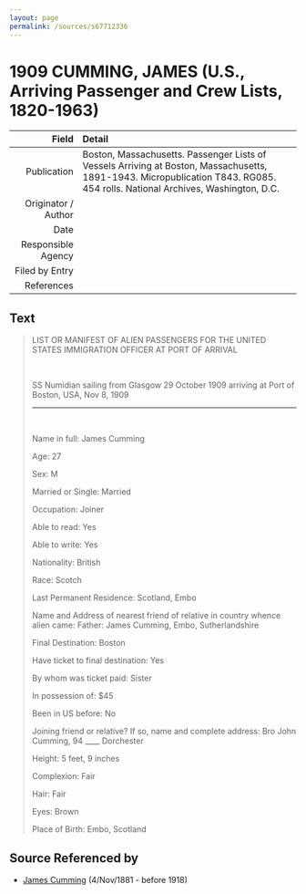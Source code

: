 ```yaml
---
layout: page
permalink: /sources/s67712336
---
```


# 1909 CUMMING, JAMES (U.S., Arriving Passenger and Crew Lists, 1820-1963)

Field | Detail
---:|:---
Publication | Boston, Massachusetts. Passenger Lists of Vessels Arriving at Boston, Massachusetts, 1891-1943. Micropublication T843. RG085. 454 rolls. National Archives, Washington, D.C.
Originator / Author | 
Date | 
Responsible Agency | 
Filed by Entry | 
References | 

## Text

> LIST OR MANIFEST OF ALIEN PASSENGERS FOR THE UNITED STATES IMMIGRATION OFFICER AT PORT OF ARRIVAL
>
> <br/>
>
> SS Numidian sailing from Glasgow 29 October 1909 arriving at Port of Boston, USA, Nov 8, 1909
>
> ___
>
> <br/>
>
> Name in full: James Cumming
>
> Age: 27
>
> Sex: M
>
> Married or Single: Married
>
> Occupation: Joiner
>
> Able to read: Yes
>
> Able to write: Yes
>
> Nationality: British
>
> Race: Scotch
>
> Last Permanent Residence: Scotland, Embo
>
> Name and Address of nearest friend of relative in country whence alien came: Father: James Cumming, Embo, Sutherlandshire
>
> Final Destination: Boston
>
> Have ticket to final destination: Yes
>
> By whom was ticket paid: Sister
>
> In possession of: $45
>
> Been in US before: No
>
> Joining friend or relative? If so, name and complete address: Bro John Cumming, 94 ____ Dorchester
>
> Height: 5 feet, 9 inches
>
> Complexion: Fair
>
> Hair: Fair
>
> Eyes: Brown
>
> Place of Birth: Embo, Scotland
>

## Source Referenced by

* [James Cumming](../people/@64418166@-james-cumming-b1881-11-4-d1918.md) (4/Nov/1881 - before 1918)
